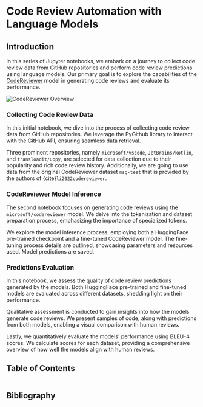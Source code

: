 # Code Review Automation with Language Models

## Introduction

In this series of Jupyter notebooks, we embark on a journey to collect code review data from GitHub repositories and
perform code review predictions using language models. Our primary goal is to explore the capabilities of the [CodeReviewer](https://arxiv.org/abs/2203.09095) model in generating code reviews and evaluate its performance.

![CodeReviewer Overview](https://alexkovrigin.me/data/Screenshot%202023-09-17%20121440.png)

### Collecting Code Review Data

In this initial notebook, we dive into the process of collecting code review data from GitHub repositories. We leverage
the PyGithub library to interact with the GitHub API, ensuring seamless data retrieval.

Three prominent repositories, namely `microsoft/vscode`, `JetBrains/kotlin`, and `transloadit/uppy`, are selected for
data collection due to their popularity and rich code review history. Additionally, we are going to use data from the
original CodeReviewer dataset `msg-test` that is provided by the authors of {cite}`li2022codereviewer`.

### CodeReviewer Model Inference

The second notebook focuses on generating code reviews using the `microsoft/codereviewer` model. We delve into the
tokenization and dataset preparation process, emphasizing the importance of specialized tokens.

We explore the model inference process, employing both a HuggingFace pre-trained checkpoint and a fine-tuned
CodeReviewer model. The fine-tuning process details are outlined, showcasing parameters and resources used. Model
predictions are saved.

### Predictions Evaluation

In this notebook, we assess the quality of code review predictions generated by the models. Both HuggingFace pre-trained and
fine-tuned models are evaluated across different datasets, shedding light on their performance.

Qualitative assessment is conducted to gain insights into how the models generate code reviews. We present samples of
code, along with predictions from both models, enabling a visual comparison with human reviews.

Lastly, we quantitatively evaluate the models' performance using BLEU-4 scores. We calculate scores for each dataset,
providing a comprehensive overview of how well the models align with human reviews.

## Table of Contents

```{tableofcontents}
```

## Bibliography

```{bibliography}
```
